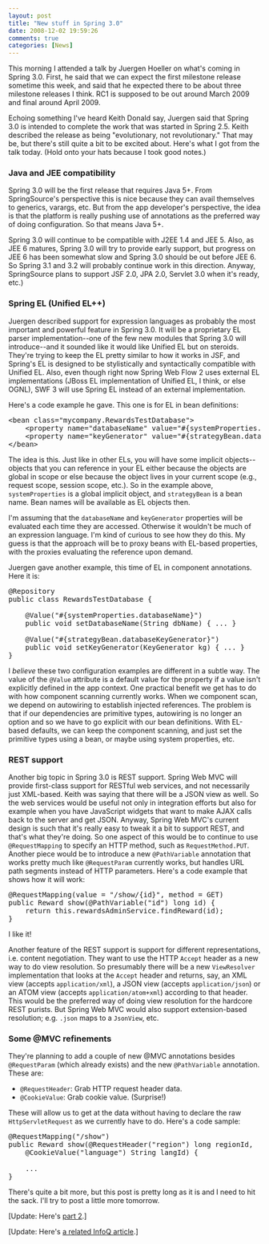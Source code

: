 ```yaml
---
layout: post
title: "New stuff in Spring 3.0"
date: 2008-12-02 19:59:26
comments: true
categories: [News]
---
```

This morning I attended a talk by Juergen Hoeller on what's coming in Spring 3.0. First, he said that we can expect the first milestone release sometime this week, and said that he expected there to be about three milestone releases I think. RC1 is supposed to be out around March 2009 and final around April 2009.

Echoing something I've heard Keith Donald say, Juergen said that Spring 3.0 is intended to complete the work that was started in Spring 2.5. Keith described the release as being "evolutionary, not revolutionary." That may be, but there's still quite a bit to be excited about.  Here's what I got from the talk today. (Hold onto your hats because I took good notes.)
<h3>Java and JEE compatibility</h3>
Spring 3.0 will be the first release that requires Java 5+. From SpringSource's perspective this is nice because they can avail themselves to generics, varargs, etc. But from the app developer's perspective, the idea is that the platform is really pushing use of annotations as the preferred way of doing configuration. So that means Java 5+.

Spring 3.0 will continue to be compatible with J2EE 1.4 and JEE 5. Also, as JEE 6 matures, Spring 3.0 will try to provide early support, but progress on JEE 6 has been somewhat slow and Spring 3.0 should be out before JEE 6. So Spring 3.1 and 3.2 will probably continue work in this direction. Anyway, SpringSource plans to support JSF 2.0, JPA 2.0, Servlet 3.0 when it's ready, etc.)

<h3>Spring EL (Unified EL++)</h3>

Juergen described support for expression languages as probably the most important and powerful feature in Spring 3.0. It will be a proprietary EL parser implementation--one of the few new modules that Spring 3.0 will introduce--and it sounded like it would like Unified EL but on steroids. They're trying to keep the EL pretty similar to how it works in JSF, and Spring's EL is designed to be stylistically and syntactically compatible with Unified EL. Also, even though right now Spring Web Flow 2 uses external EL implementations (JBoss EL implementation of Unified EL, I think, or else OGNL), SWF 3 will use Spring EL instead of an external implementation.

Here's a code example he gave. This one is for EL in bean definitions:

<pre>&lt;bean class="mycompany.RewardsTestDatabase"&gt;
    &lt;property name="databaseName" value="#{systemProperties.databaseName}"/&gt;
    &lt;property name="keyGenerator" value="#{strategyBean.databaseKeyGenerator}"/&gt;
&lt;/bean&gt;</pre>

The idea is this. Just like in other ELs, you will have some implicit objects--objects that you can reference in your EL either because the objects are global in scope or else because the object lives in your current scope (e.g., request scope, session scope, etc.). So in the example above, <code>systemProperties</code> is a global implicit object, and <code>strategyBean</code> is a bean name. Bean names will be available as EL objects then.

I'm assuming that the <code>databaseName</code> and <code>keyGenerator</code> properties will be evaluated each time they are accessed. Otherwise it wouldn't be much of an expression language. I'm kind of curious to see how they do this. My guess is that the approach will be to proxy beans with EL-based properties, with the proxies evaluating the reference upon demand.

Juergen gave another example, this time of EL in component annotations. Here it is:

<pre>
@Repository
public class RewardsTestDatabase {

    @Value("#{systemProperties.databaseName}")
    public void setDatabaseName(String dbName) { ... }

    @Value("#{strategyBean.databaseKeyGenerator}")
    public void setKeyGenerator(KeyGenerator kg) { ... }
}
</pre>

I <i>believe</i> these two configuration examples are different in a subtle way. The value of the <code>@Value</code> attribute is a default value for the property if a value isn't explicitly defined in the app context. One practical benefit we get has to do with how component scanning currently works. When we component scan, we depend on autowiring to establish injected references. The problem is that if our dependencies are primitive types, autowiring is no longer an option and so we have to go explicit with our bean definitions. With EL-based defaults, we can keep the component scanning, and just set the primitive types using a bean, or maybe using system properties, etc.

<h3>REST support</h3>

Another big topic in Spring 3.0 is REST support. Spring Web MVC will provide first-class support for RESTful web services, and not necessarily just XML-based. Keith was saying that there will be a JSON view as well. So the web services would be useful not only in integration efforts but also for example when you have JavaScript widgets that want to make AJAX calls back to the server and get JSON. Anyway, Spring Web MVC's current design is such that it's really easy to tweak it a bit to support REST, and that's what they're doing. So one aspect of this would be to continue to use <code>@RequestMapping</code> to specify an HTTP method, such as <code>RequestMethod.PUT</code>.  Another piece would be to introduce a new <code>@PathVariable</code> annotation that works pretty much like <code>@RequestParam</code> currently works, but handles URL path segments instead of HTTP parameters. Here's a code example that shows how it will work:

<pre>
@RequestMapping(value = "/show/{id}", method = GET)
public Reward show(@PathVariable("id") long id) {
    return this.rewardsAdminService.findReward(id);
}
</pre>

I like it!

Another feature of the REST support is support for different representations, i.e. content negotiation. They want to use the HTTP <code>Accept</code> header as a new way to do view resolution. So presumably there will be a new <code>ViewResolver</code> implementation that looks at the <code>Accept</code> header and returns, say, an XML view (accepts <code>application/xml</code>), a JSON view (accepts <code>application/json</code>) or an ATOM view (accepts <code>application/atom+xml</code>) according to that header. This would be the preferred way of doing view resolution for the hardcore REST purists. But Spring Web MVC would also support extension-based resolution; e.g. <code>.json</code> maps to a <code>JsonView</code>, etc.

<h3>Some @MVC refinements</h3>

They're planning to add a couple of new @MVC annotations besides <code>@RequestParam</code> (which already exists) and the new <code>@PathVariable</code> annotation. These are:

<ul>
<li><code>@RequestHeader</code>: Grab HTTP request header data.</li>
<li><code>@CookieValue</code>: Grab cookie value. (Surprise!)</li>
</ul>

These will allow us to get at the data without having to declare the raw <code>HttpServletRequest</code> as we currently have to do.  Here's a code sample:

<pre>
@RequestMapping("/show")
public Reward show(@RequestHeader("region") long regionId,
    @CookieValue("language") String langId) {

    ...
}
</pre>

There's quite a bit more, but this post is pretty long as it is and I need to hit the sack. I'll try to post a little more tomorrow.

[Update: Here's <a href="http://springinpractice.wordpress.com/2008/12/03/new-stuff-in-spring-30-part-2/">part 2</a>.]

[Update: Here's <a href="http://www.infoq.com/news/2008/12/springone-2008">a related InfoQ article</a>.]
